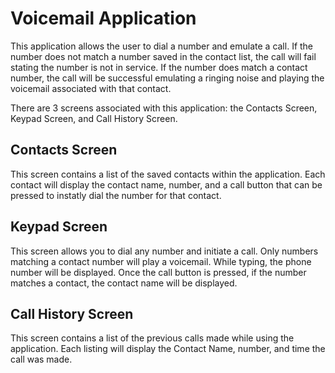 # Voicemail Application

This application allows the user to dial a number and emulate a call. If the number does not match a number saved in the contact list, the call will fail stating the number is not in service. If the number does match a contact number, the call will be successful emulating a ringing noise and playing the voicemail associated with that contact. 

There are 3 screens associated with this application: the Contacts Screen, Keypad Screen, and Call History Screen. 

## Contacts Screen

This screen contains a list of the saved contacts within the application. Each contact will display the contact name, number, and a call button that can be pressed to instatly dial the number for that contact.

## Keypad Screen

This screen allows you to dial any number and initiate a call. Only numbers matching a contact number will play a voicemail. While typing, the phone number will be displayed. Once the call button is pressed, if the number matches a contact, the contact name will be displayed.

## Call History Screen

This screen contains a list of the previous calls made while using the application. Each listing will display the Contact Name, number, and time the call was made.
